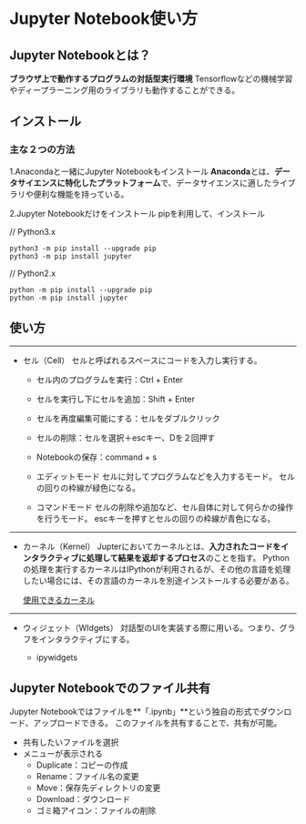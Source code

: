 # Jupyter Notebook使い方

## Jupyter Notebookとは？

**ブラウザ上で動作するプログラムの対話型実行環境**
Tensorflowなどの機械学習やディープラーニング用のライブラリも動作することができる。

## インストール

### 主な２つの方法

1.Anacondaと一緒にJupyter Notebookもインストール
**Anaconda**とは、**データサイエンスに特化したプラットフォーム**で、データサイエンスに適したライブラリや便利な機能を持っている。

2.Jupyter Notebookだけをインストール
pipを利用して、インストール

  // Python3.x
  ```
  python3 -m pip install --upgrade pip
  python3 -m pip install jupyter
  ```

  // Python2.x
  ```
  python -m pip install --upgrade pip
  python -m pip install jupyter
  ```

## 使い方

---
- セル（Cell）
  セルと呼ばれるスペースにコードを入力し実行する。
  
  - セル内のプログラムを実行：Ctrl + Enter
  - セルを実行し下にセルを追加：Shift + Enter
  - セルを再度編集可能にする：セルをダブルクリック
  - セルの削除：セルを選択＋escキー、Dを２回押す
  - Notebookの保存：command + s

  - エディットモード
    セルに対してプログラムなどを入力するモード。
    セルの回りの枠線が緑色になる。
  
  - コマンドモード
    セルの削除や追加など、セル自体に対して何らかの操作を行うモード。
    escキーを押すとセルの回りの枠線が青色になる。
  
---
- カーネル（Kernel）
  Jupterにおいてカーネルとは、**入力されたコードをインタラクティブに処理して結果を返却するプロセス**のことを指す。
  Pythonの処理を実行するカーネルはIPythonが利用されるが、その他の言語を処理したい場合には、その言語のカーネルを別途インストールする必要がある。
  
  [使用できるカーネル](https://github.com/jupyter/jupyter/wiki/Jupyter-kernels)
  
---
- ウィジェット（WIdgets）
  対話型のUIを実装する際に用いる。つまり、グラフをインタラクティブにする。
  
  - ipywidgets
  

  
## Jupyter Notebookでのファイル共有

Jupyter Notebookではファイルを**「.ipynb」**という独自の形式でダウンロード、アップロードできる。
このファイルを共有することで、共有が可能。

- 共有したいファイルを選択
- メニューが表示される
  - Duplicate：コピーの作成
  - Rename：ファイル名の変更
  - Move：保存先ディレクトリの変更
  - Download：ダウンロード
  - ゴミ箱アイコン：ファイルの削除
 